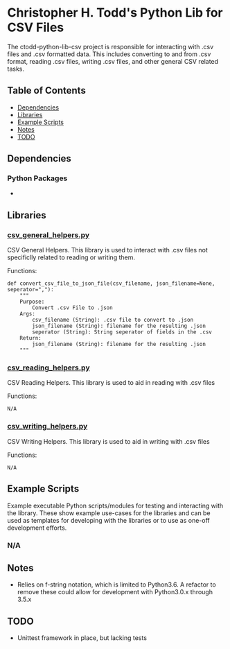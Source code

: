 # Christopher H. Todd's Python Lib for CSV Files

The ctodd-python-lib-csv project is responsible for interacting with .csv files and .csv formatted data. This includes converting to and from .csv format, reading .csv files, writing .csv files, and other general CSV related tasks.

## Table of Contents

- [Dependencies](#dependencies)
- [Libraries](#libraries)
- [Example Scripts](#example-scripts)
- [Notes](#notes)
- [TODO](#todo)

## Dependencies

### Python Packages

-

## Libraries

### [csv_general_helpers.py](https://github.com/ChristopherHaydenTodd/ctodd-python-lib-csv/blob/pypi/csv_helpers/csv_general_helpers.py)

CSV General Helpers. This library is used to interact with .csv files not specificlly related to reading or writing them.

Functions:

```
def convert_csv_file_to_json_file(csv_filename, json_filename=None, seperator=","):
    """
    Purpose:
        Convert .csv File to .json
    Args:
        csv_filename (String): .csv file to convert to .json
        json_filename (String): filename for the resulting .json
        seperator (String): String seperator of fields in the .csv
    Return:
        json_filename (String): filename for the resulting .json
    """
```

### [csv_reading_helpers.py](https://github.com/ChristopherHaydenTodd/ctodd-python-lib-csv/blob/pypi/csv_helpers/csv_reading_helpers.py)

CSV Reading Helpers. This library is used to aid in reading with .csv files

Functions:

```
N/A
```

### [csv_writing_helpers.py](https://github.com/ChristopherHaydenTodd/ctodd-python-lib-csv/blob/pypi/csv_helpers/csv_writing_helpers.py)

CSV Writing Helpers. This library is used to aid in writing with .csv files

Functions:

```
N/A
```

## Example Scripts

Example executable Python scripts/modules for testing and interacting with the library. These show example use-cases for the libraries and can be used as templates for developing with the libraries or to use as one-off development efforts.

### N/A

## Notes

 - Relies on f-string notation, which is limited to Python3.6.  A refactor to remove these could allow for development with Python3.0.x through 3.5.x

## TODO

 - Unittest framework in place, but lacking tests
